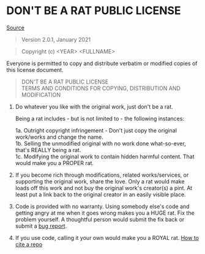 # DON'T BE A RAT PUBLIC LICENSE

[Source](https://github.com/thetechrobo/dbad-clean)

> Version 2.0.1, January 2021

> Copyright (c) \<YEAR\> \<FULLNAME\>
 
 Everyone is permitted to copy and distribute verbatim or modified copies of this license document.

> DON'T BE A RAT PUBLIC LICENSE  
> TERMS AND CONDITIONS FOR COPYING, DISTRIBUTION AND MODIFICATION

 1. Do whatever you like with the original work, just don't be a rat.

     Being a rat includes - but is not limited to - the following instances:

	 1a. Outright copyright infringement - Don't just copy the original work/works and change the name.  
	 1b. Selling the unmodified original with no work done what-so-ever, that's REALLY being a rat.  
	 1c. Modifying the original work to contain hidden harmful content. That would make you a PROPER rat.  

 2. If you become rich through modifications, related works/services, or supporting the original work,
 share the love. Only a rat would make loads off this work and not buy the original work's 
 creator(s) a pint. At least put a link back to the original creator in an easily visible place.
 
 3. Code is provided with no warranty. Using somebody else's code and getting angry at me when it goes wrong makes 
 you a HUGE rat. Fix the problem yourself. A thoughtful person would submit the fix back or submit a [bug report](https://www.chiark.greenend.org.uk/~sgtatham/bugs.html).

4. If you use code, calling it your own would make you a ROYAL rat. [How to cite a repo](https://academia.stackexchange.com/questions/14010/how-do-you-cite-a-github-repository)
